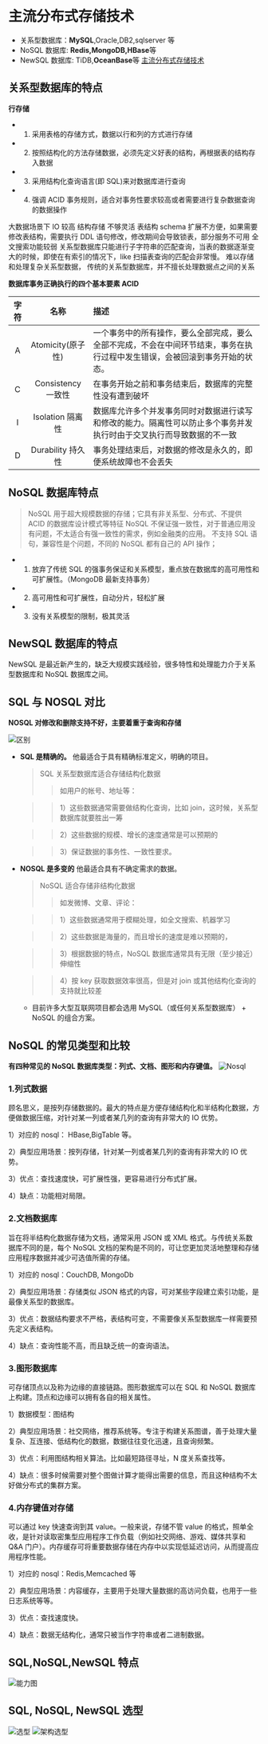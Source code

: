 <!--
 * @Author: your name
 * @Date: 2020-09-04 09:25:58
 * @LastEditTime: 2020-09-04 16:25:23
 * @LastEditors: Please set LastEditors
 * @Description: In User Settings Edit
 * @FilePath: \notebook\database\主流分布式存储.MD
-->

# 主流分布式存储技术

- 关系型数据库：**MySQL**,Oracle,DB2,sqlserver 等
- NoSQL 数据库: **Redis,MongoDB,HBase**等
- NewSQL 数据库: TiDB,**OceanBase**等
  [主流分布式存储技术]()

## 关系型数据库的特点

**行存储**

- 1. 采用表格的存储方式，数据以行和列的方式进行存储
- 2. 按照结构化的方法存储数据，必须先定义好表的结构，再根据表的结构存入数据
- 3. 采用结构化查询语言(即 SQL)来对数据库进行查询
- 4. 强调 ACID 事务规则，适合对事务性要求较高或者需要进行复杂数据查询的数据操作

大数据场景下 IO 较高
结构存储 不够灵活
表结构 schema 扩展不方便，如果需要修改表结构，需要执行 DDL 语句修改，修改期间会导致锁表，部分服务不可用
全文搜索功能较弱 关系型数据库只能进行子字符串的匹配查询，当表的数据逐渐变大的时候，即使在有索引的情况下，like 扫描表查询的匹配会非常慢。
难以存储和处理复杂关系型数据， 传统的关系型数据库，并不擅长处理数据点之间的关系

**数据库事务正确执行的四个基本要素 ACID**

| 字符 |        名称        | 描述                                                                                                                         |
| :--: | :----------------: | :--------------------------------------------------------------------------------------------------------------------------- |
|  A   | Atomicity(原子性)  | 一个事务中的所有操作，要么全部完成，要么全部不完成，不会在中间环节结束，事务在执行过程中发生错误，会被回滚到事务开始的状态。 |
|  C   | Consistency 一致性 | 在事务开始之前和事务结束后，数据库的完整性没有遭到破坏                                                                       |
|  I   |  Isolation 隔离性  | 数据库允许多个并发事务同时对数据进行读写和修改的能力。隔离性可以防止多个事务并发执行时由于交叉执行而导致数据的不一致         |
|  D   | Durability 持久性  | 事务处理结束后，对数据的修改是永久的，即便系统故障也不会丢失                                                                 |

## NoSQL 数据库特点

> NoSQL 用于超大规模数据的存储；它具有非关系型、分布式、不提供 ACID 的数据库设计模式等特征
> NoSQL 不保证强一致性，对于普通应用没有问题，不太适合有强一致性的需求，例如金融类的应用。
> 不支持 SQL 语句，兼容性是个问题，不同的 NoSQL 都有自己的 API 操作；

- 1. 放弃了传统 SQL 的强事务保证和关系模型，重点放在数据库的高可用性和可扩展性。（MongoDB 最新支持事务）
- 2. 高可用性和可扩展性，自动分片，轻松扩展
- 3. 没有关系模型的限制，极其灵活

## NewSQL 数据库的特点

NewSQL 是最近新产生的，缺乏大规模实践经验，很多特性和处理能力介于关系型数据库和 NoSQL 数据库之间。

## SQL 与 NOSQL 对比

**NOSQL 对修改和删除支持不好，主要着重于查询和存储**

![区别](v2-37a08f96c102ca39b99b5f746d33b914_r.jpg)

- **SQL 是精确的。** 他最适合于具有精确标准定义，明确的项目。

  > SQL 关系型数据库适合存储结构化数据
  >
  > > 如用户的帐号、地址等：

  > > 1）这些数据通常需要做结构化查询，比如 join，这时候，关系型数据库就要胜出一筹

  > > 2）这些数据的规模、增长的速度通常是可以预期的

  > > 3）保证数据的事务性、一致性要求。

- **NOSQL 是多变的** 他最适合具有不确定需求的数据。

  > NoSQL 适合存储非结构化数据
  >
  > > 如发微博、文章、评论：

  > > 1）这些数据通常用于模糊处理，如全文搜索、机器学习

  > > 2）这些数据是海量的，而且增长的速度是难以预期的，

  > > 3）根据数据的特点，NoSQL 数据库通常具有无限（至少接近）伸缩性

  > > 4）按 key 获取数据效率很高，但是对 join 或其他结构化查询的支持就比较差

  - 目前许多大型互联网项目都会选用 MySQL（或任何关系型数据库） + NoSQL 的组合方案。

## NoSQL 的常见类型和比较

**有四种常见的 NoSQL 数据库类型：列式、文档、图形和内存键值。**
![Nosql](v2-751908e0546c036929f45a78f47c3bfd_720w.jpg)

### 1.列式数据

顾名思义，是按列存储数据的。最大的特点是方便存储结构化和半结构化数据，方便做数据压缩，对针对某一列或者某几列的查询有非常大的 IO 优势。

1）对应的 nosql： HBase,BigTable 等。

2）典型应用场景：按列存储，针对某一列或者某几列的查询有非常大的 IO 优势。

3）优点：查找速度快，可扩展性强，更容易进行分布式扩展。

4）缺点：功能相对局限。

### 2.文档数据库

旨在将半结构化数据存储为文档，通常采用 JSON 或 XML 格式。与传统关系数据库不同的是，每个 NoSQL 文档的架构是不同的，可让您更加灵活地整理和存储应用程序数据并减少可选值所需的存储。

1）对应的 nosql：CouchDB, MongoDb

2）典型应用场景：存储类似 JSON 格式的内容，可对某些字段建立索引功能，是最像关系型的数据库。

3）优点：数据结构要求不严格，表结构可变，不需要像关系型数据库一样需要预先定义表结构。

4）缺点：查询性能不高，而且缺乏统一的查询语法。

### 3.图形数据库

可存储顶点以及称为边缘的直接链路。图形数据库可以在 SQL 和 NoSQL 数据库上构建。顶点和边缘可以拥有各自的相关属性。

1）数据模型：图结构

2）典型应用场景：社交网络，推荐系统等。专注于构建关系图谱，善于处理大量复杂、互连接、低结构化的数据，数据往往变化迅速，且查询频繁。

3）优点：利用图结构相关算法。比如最短路径寻址，N 度关系查找等。

4）缺点：很多时候需要对整个图做计算才能得出需要的信息，而且这种结构不太好做分布式的集群方案。

### 4.内存键值对存储

可以通过 key 快速查询到其 value。一般来说，存储不管 value 的格式，照单全收，是针对读取密集型应用程序工作负载（例如社交网络、游戏、媒体共享和 Q&A 门户）。内存缓存可将重要数据存储在内存中以实现低延迟访问，从而提高应用程序性能。

1）对应的 nosql：Redis,Memcached 等

2）典型应用场景：内容缓存，主要用于处理大量数据的高访问负载，也用于一些日志系统等等。

3）优点：查找速度快。

4）缺点：数据无结构化，通常只被当作字符串或者二进制数据。

## SQL,NoSQL,NewSQL 特点

![能力图](<1599136040(1).jpg>)

## SQL, NoSQL, NewSQL 选型

![选型](<1599136267(1).jpg>)
![架构选型](<1599136618(1).jpg>)
